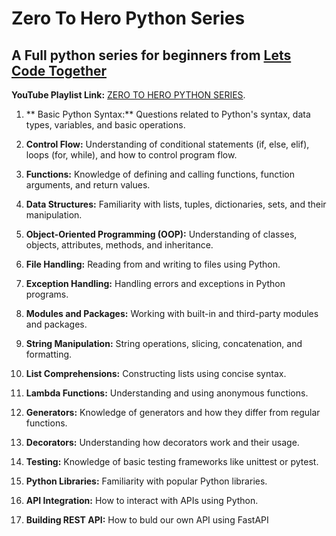 # Zero To Hero Python Series
## A Full python series for beginners from [Lets Code Together](https://www.youtube.com/@LetsCodeTogether/)

**YouTube Playlist Link:** [ZERO TO HERO PYTHON SERIES](https://www.youtube.com/playlist?list=PLRi3ShbxZaKznaKa5VEmy_wxt11imsWD2).

1. ** Basic Python Syntax:** Questions related to Python's syntax, data types, variables, and basic operations.

2. **Control Flow:** Understanding of conditional statements (if, else, elif), loops (for, while), and how to control program flow.

3. **Functions:** Knowledge of defining and calling functions, function arguments, and return values.

4. **Data Structures:** Familiarity with lists, tuples, dictionaries, sets, and their manipulation.

5. **Object-Oriented Programming (OOP):** Understanding of classes, objects, attributes, methods, and inheritance.

6. **File Handling:** Reading from and writing to files using Python.

7. **Exception Handling:** Handling errors and exceptions in Python programs.

8. **Modules and Packages:** Working with built-in and third-party modules and packages.

9. **String Manipulation:** String operations, slicing, concatenation, and formatting.

10. **List Comprehensions:** Constructing lists using concise syntax.

11. **Lambda Functions:** Understanding and using anonymous functions.

12. **Generators:** Knowledge of generators and how they differ from regular functions.

13. **Decorators:** Understanding how decorators work and their usage.

14. **Testing:** Knowledge of basic testing frameworks like unittest or pytest.

15. **Python Libraries:** Familiarity with popular Python libraries.

16. **API Integration:** How to interact with APIs using Python.

17. **Building REST API:** How to buld our own API using FastAPI

